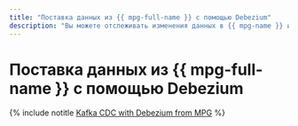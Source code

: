 ```yaml
---
title: "Поставка данных из {{ mpg-full-name }} с помощью Debezium"
description: "Вы можете отслеживать изменения данных в {{ mpg-name }} и отправлять их в {{ mkf-name }} с помощью технологии Change Data Capture (CDC)."
---
```


# Поставка данных из {{ mpg-full-name }} с помощью Debezium

{% include notitle [Kafka CDC with Debezium from MPG](../../../_tutorials/dataplatform/debezium-mpg.md) %}
